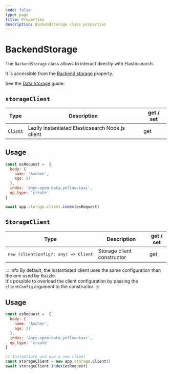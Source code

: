 ```yaml
---
code: false
type: page
title: Properties
description: BackendStorage class properties
---
```


# BackendStorage

<SinceBadge version="change-me" />
<CustomBadge type="error" text="Experimental: non-backward compatible changes or removal may occur in any future release."/>

The `BackendStorage` class allows to interact directly with Elasticsearch.  

It is accessible from the [Backend.storage](/core/2/framework/classes/backend/properties#storage) property.

See the [Data Storage](/core/2/guides/main-concepts/data-storage#integrated-elasticsearch-client) guide.

## `storageClient`

| Type                  | Description       | get / set |
|-----------------------|-------------------|-----------|
| <pre>[Client](https://www.elastic.co/guide/en/elasticsearch/client/javascript-api/current/api-reference.html)</pre> | Lazily instantiated Elasticsearch Node.js client | get |

## Usage

```js
const esRequest =  {
  body: {
    name: 'Aschen',
    age: 27
  },
  index: '&nyc-open-data.yellow-taxi',
  op_type: 'create'
}

await app.storage.client.index(esRequest)
```

## `StorageClient`

| Type                  | Description       | get / set |
|-----------------------|-------------------|-----------|
| <pre>new (clientConfig?: any) =&gt; Client</pre> | Storage client constructor | get |

::: info
By default, the instantiated client uses the same configuration than the one used by Kuzzle.  
It's possible to overload the client configuration by passing the `clientConfig` argument to the constructor.
:::

## Usage

```js
const esRequest =  {
  body: {
    name: 'Aschen',
    age: 27
  },
  index: '&nyc-open-data.yellow-taxi',
  op_type: 'create'
}

// Instantiate and use a new client
const storageClient = new app.storage.Client()
await storageClient.index(esRequest)
```
